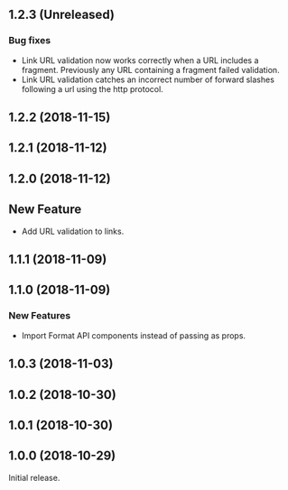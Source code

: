 ## 1.2.3 (Unreleased)

### Bug fixes
- Link URL validation now works correctly when a URL includes a fragment. Previously any URL containing a fragment failed validation.
- Link URL validation catches an incorrect number of forward slashes following a url using the http protocol.

## 1.2.2 (2018-11-15)

## 1.2.1 (2018-11-12)

## 1.2.0 (2018-11-12)

## New Feature

- Add URL validation to links.

## 1.1.1 (2018-11-09)

## 1.1.0 (2018-11-09)

### New Features

- Import Format API components instead of passing as props.

## 1.0.3 (2018-11-03)

## 1.0.2 (2018-10-30)

## 1.0.1 (2018-10-30)

## 1.0.0 (2018-10-29)

Initial release.
